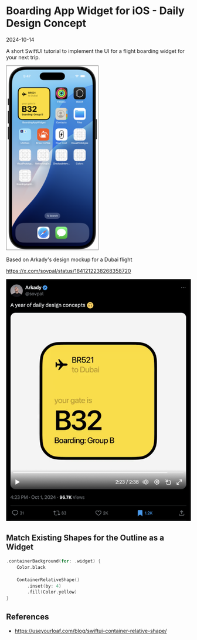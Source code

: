 # Boarding App Widget for iOS - Daily Design Concept
2024-10-14

A short SwiftUI tutorial to implement the UI for a flight boarding widget for your next trip.

<img src="boarding_widget_ios.png" alt="Boarding Widget on iOS" style="width: 250px; border:1px solid gray;"/>

Based on Arkady's design mockup for a Dubai flight

<https://x.com/sovpal/status/1841212238268358720>

![Flight Boarding UI](Boarding_UI.png)


## Match Existing Shapes for the Outline as a Widget

```swift
.containerBackground(for: .widget) {
	Color.black

	ContainerRelativeShape()
		.inset(by: 4)
		.fill(Color.yellow)
}
```

## References

* <https://useyourloaf.com/blog/swiftui-container-relative-shape/>